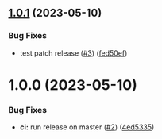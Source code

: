 ## [1.0.1](https://github.com/m5r/semantic-release-experiments/compare/v1.0.0...v1.0.1) (2023-05-10)


### Bug Fixes

* test patch release ([#3](https://github.com/m5r/semantic-release-experiments/issues/3)) ([fed50ef](https://github.com/m5r/semantic-release-experiments/commit/fed50efa7646e933362fb32182eb425f19272a69))

# 1.0.0 (2023-05-10)


### Bug Fixes

* **ci:** run release on master ([#2](https://github.com/m5r/semantic-release-experiments/issues/2)) ([4ed5335](https://github.com/m5r/semantic-release-experiments/commit/4ed5335b1c208714ed1f2ee56e1919d69c016eb1))

